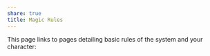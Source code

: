 ```yaml
---
share: true
title: Magic Rules
---
```

This page links to pages detailing basic rules of the system and your character:
